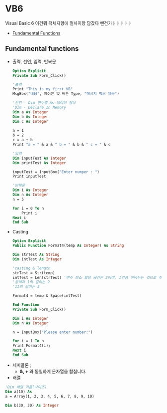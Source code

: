 # VB6
Visual Basic 6 이건뭐 객체지향에 절차지향 담갔다 뺀건가ㅏㅏㅏㅏㅏ

- [Fundamental Functions](#fundamental-functions)


## Fundamental functions
- 출력, 선언, 입력, 반복문
    ```vb
    Option Explicit
    Private Sub Form_Click()

    '출력
    Print "This is my first VB"
    MsgBox("내용", 아이콘 및 버튼 Type, "메시지 박스 제목")

    '선언 - Dim 변수명 As 데이터 형식
    'Dim - Declare In Memory
    Dim a As Integer
    Dim b As Integer
    Dim c As Integer
        
    a = 1
    b = 2
    c = a + b
    Print "a = " & a & " b = " & b & " c = " & c
    
    '입력
    Dim inputTest As Integer
    Dim printTest As Integer
    
    inputTest = InputBox("Enter numper : ")
    Print inputTest
    
    '반복문
    Dim i As Integer
    Dim n As Integer
    n = 5
    
    For i = 0 To n
        Print i
    Next i
    End Sub
    ```
- Casting
    ```vb
    Option Explicit
    Public Function Format4(temp As Integer) As String

    Dim strTest As String
    Dim intTest As Integer

    'casting & length
    strTest = Str(temp)
    intTest = Len(strTest) '변수 최소 할당 공간은 2이며, 1만큼 비워두는 것으로 추정.
    '공백과 1의 길이는 2
    '11의 길이는 3

    Format4 = temp & Space(intTest)

    End Function
    Private Sub Form_Click()

    Dim i As Integer
    Dim n As Integer

    n = InputBox("Please enter number:")

    For i = 1 To n
    Print Format4(i);
    Next i
    End Sub
    ```
- 세미콜론 ;
    - **&, +** 와 동일하게 문자열을 합칩니다. 
- 배열
```vb
'Dim 배열 이름(사이즈)
Dim a(10) As 
a = Array(1, 2, 3, 4, 5, 6, 7, 8, 9, 10)

Dim b(30, 30) As Integer
```